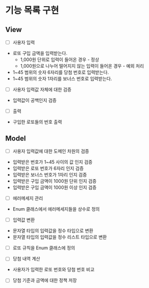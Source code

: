 # 기능 목록 구현

## View
- [ ] 사용자 입력
- 로또 구입 금액을 입력받는다.
  - 1,000원 단위로 입력이 들어온 경우 - 정상
  - 1,000원으로 나누어 떨어지지 않는 입력이 들어온 경우 - 예외 처리
- 1~45 범위의 숫자 6자리를 당첨 번호로 입력받는다.
- 1~45 범위의 숫자 1자리를 보너스 번호로 입력받는다. 


- [ ] 사용자 입력값 자체에 대한 검증
- 입력값이 공백인지 검증


- [ ] 출력
- 구입한 로또들의 번호 출력


## Model
- [ ] 사용자 입력값에 대한 도메인 차원의 검증
- 입력받은 번호가 1~45 사이의 값 인지 검증
- 입력받은 로또 번호가 6자리 인지 검증
- 입력받은 보너스 번호가 1자리 인지 검증
- 입력받은 구입 금액이 1000원 단위 인지 검증
- 입력받은 구입 금액이 1000원 이상 인지 검증


- [ ] 에러메세지 관리
- Enum 클래스에서 에러메세지들을 상수로 정의


- [ ] 입력값 변환
- 문자열 타입의 입력값을 정수 타입으로 변환
- 문자열 타입의 입력값을 정수 리스트 타입으로 변환


- [ ] 로또 규칙을 Enum 클래스에 정의


- [ ] 당첨 내역 계산
- 사용자가 입력한 로또 번호와 당첨 번호 비교


- [ ] 당첨 기준과 금액에 대한 정책 저장

